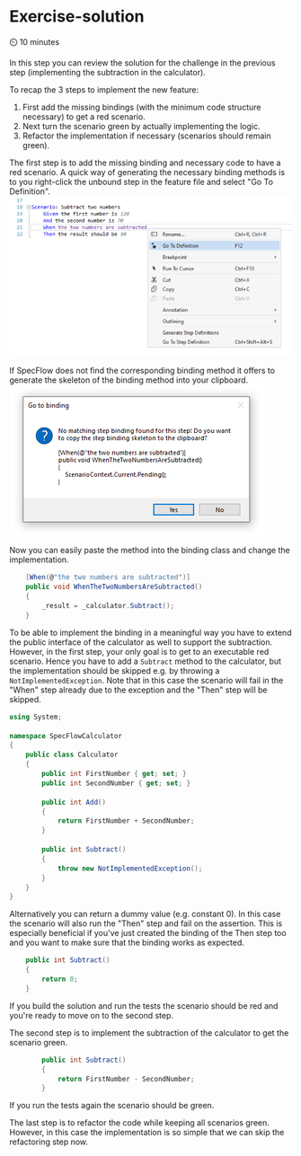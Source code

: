 Exercise-solution
=================

⏲️ 10 minutes

In this step you can review the solution for the challenge in the previous step (implementing the subtraction in the calculator).

To recap the 3 steps to implement the new feature:

1. First add the missing bindings (with the minimum code structure necessary) to get a red scenario.
2. Next turn the scenario green by actually implementing the logic.
3. Refactor the implementation if necessary (scenarios should remain green).

The first step is to add the missing binding and necessary code to have a red scenario. A quick way of generating the necessary binding methods is to you right-click the unbound step in the feature file and select "Go To Definition".  
![Ubound Step Go To Definition](../_static/step10/unbound_step_go_to_definition.png)

If SpecFlow does not find the corresponding binding method it offers to generate the skeleton of the binding method into your clipboard.  
![Copy Skeleton To Clipboard](../_static/step10/copy_skeleton_to_clipboard.png)

Now you can easily paste the method into the binding class and change the implementation.

``` c#
    [When(@"the two numbers are subtracted")]
    public void WhenTheTwoNumbersAreSubtracted()
    {
        _result = _calculator.Subtract();
    }
```

To be able to implement the binding in a meaningful way you have to extend the public interface of the calculator as well to support the subtraction. However, in the first step, your only goal is to get to an executable red scenario.
Hence you have to add a `Subtract` method to the calculator, but the implementation should be skipped e.g. by throwing a `NotImplementedException`.
Note that in this case the scenario will fail in the "When" step already due to the exception and the "Then" step will be skipped.

``` c#
using System;

namespace SpecFlowCalculator
{
    public class Calculator
    {
        public int FirstNumber { get; set; }
        public int SecondNumber { get; set; }

        public int Add()
        {
            return FirstNumber + SecondNumber;
        }

        public int Subtract()
        {
            throw new NotImplementedException();
        }
    }
}
```

Alternatively you can return a dummy value (e.g. constant 0). In this case the scenario will also run the "Then" step and fail on the assertion. This is especially beneficial if you've just created the binding of the Then step too and you want to make sure that the binding works as expected.

``` c#
    public int Subtract()
    {
        return 0;
    }
```

If you build the solution and run the tests the scenario should be red and you're ready to move on to the second step.

The second step is to implement the subtraction of the calculator to get the scenario green.

``` c#
        public int Subtract()
        {
            return FirstNumber - SecondNumber;
        }
```

If you run the tests again the scenario should be green.

The last step is to refactor the code while keeping all scenarios green. However, in this case the implementation is so simple that we can skip the refactoring step now.
